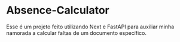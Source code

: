 # Absence-Calculator
Esse é um projeto feito utilizando Next e FastAPI para auxiliar minha namorada a calcular faltas de um documento específico.

